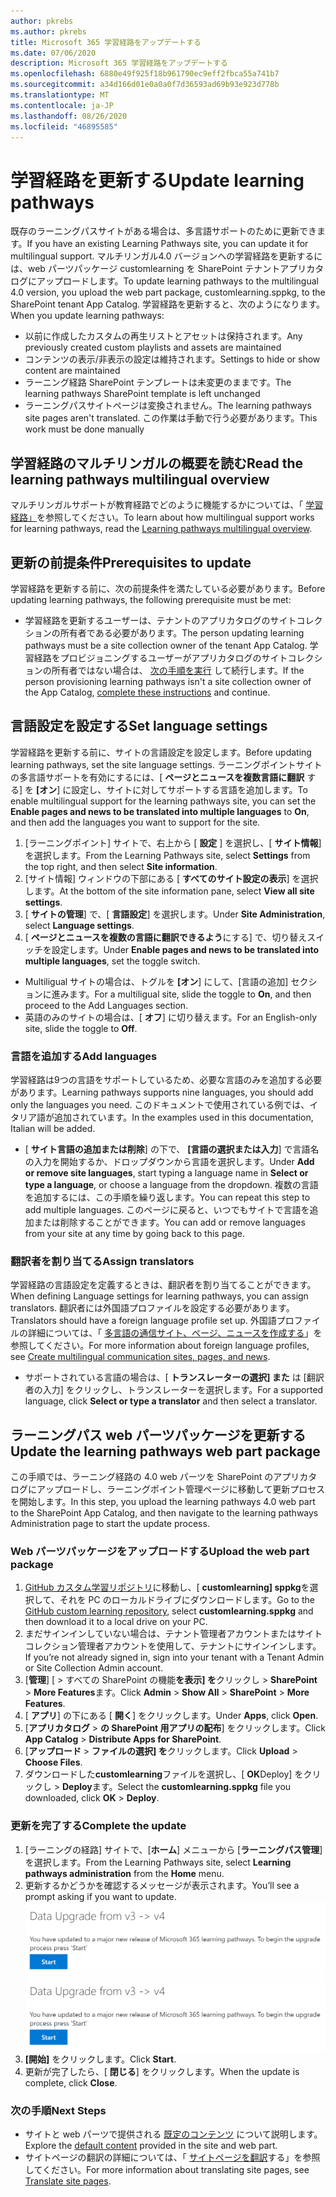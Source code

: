 ```yaml
---
author: pkrebs
ms.author: pkrebs
title: Microsoft 365 学習経路をアップデートする
ms.date: 07/06/2020
description: Microsoft 365 学習経路をアップデートする
ms.openlocfilehash: 6880e49f925f18b961790ec9eff2fbca55a741b7
ms.sourcegitcommit: a34d166d01e0a0a0f7d36593ad69b93e923d778b
ms.translationtype: MT
ms.contentlocale: ja-JP
ms.lasthandoff: 08/26/2020
ms.locfileid: "46895585"
---
```

# <a name="update-learning-pathways"></a><span data-ttu-id="e0609-103">学習経路を更新する</span><span class="sxs-lookup"><span data-stu-id="e0609-103">Update learning pathways</span></span>
<span data-ttu-id="e0609-104">既存のラーニングパスサイトがある場合は、多言語サポートのために更新できます。</span><span class="sxs-lookup"><span data-stu-id="e0609-104">If you have an existing Learning Pathways site, you can update it for multilingual support.</span></span> <span data-ttu-id="e0609-105">マルチリンガル4.0 バージョンへの学習経路を更新するには、web パーツパッケージ customlearning を SharePoint テナントアプリカタログにアップロードします。</span><span class="sxs-lookup"><span data-stu-id="e0609-105">To update learning pathways to the multilingual 4.0 version, you upload the web part package, customlearning.sppkg, to the SharePoint tenant App Catalog.</span></span> <span data-ttu-id="e0609-106">学習経路を更新すると、次のようになります。</span><span class="sxs-lookup"><span data-stu-id="e0609-106">When you update learning pathways:</span></span>  

- <span data-ttu-id="e0609-107">以前に作成したカスタムの再生リストとアセットは保持されます。</span><span class="sxs-lookup"><span data-stu-id="e0609-107">Any previously created custom playlists and assets are maintained</span></span>
- <span data-ttu-id="e0609-108">コンテンツの表示/非表示の設定は維持されます。</span><span class="sxs-lookup"><span data-stu-id="e0609-108">Settings to hide or show content are maintained</span></span>
- <span data-ttu-id="e0609-109">ラーニング経路 SharePoint テンプレートは未変更のままです。</span><span class="sxs-lookup"><span data-stu-id="e0609-109">The learning pathways SharePoint template is left unchanged</span></span>
- <span data-ttu-id="e0609-110">ラーニングパスサイトページは変換されません。</span><span class="sxs-lookup"><span data-stu-id="e0609-110">The learning pathways site pages aren't translated.</span></span> <span data-ttu-id="e0609-111">この作業は手動で行う必要があります。</span><span class="sxs-lookup"><span data-stu-id="e0609-111">This work must be done manually</span></span>

## <a name="read-the-learning-pathways-multilingual-overview"></a><span data-ttu-id="e0609-112">学習経路のマルチリンガルの概要を読む</span><span class="sxs-lookup"><span data-stu-id="e0609-112">Read the learning pathways multilingual overview</span></span>
<span data-ttu-id="e0609-113">マルチリンガルサポートが教育経路でどのように機能するかについては、「 [学習経路」](custom_overview.md)を参照してください。</span><span class="sxs-lookup"><span data-stu-id="e0609-113">To learn about how multilingual support works for learning pathways, read the [Learning pathways multilingual overview](custom_overview.md).</span></span> 

## <a name="prerequisites-to-update"></a><span data-ttu-id="e0609-114">更新の前提条件</span><span class="sxs-lookup"><span data-stu-id="e0609-114">Prerequisites to update</span></span>
<span data-ttu-id="e0609-115">学習経路を更新する前に、次の前提条件を満たしている必要があります。</span><span class="sxs-lookup"><span data-stu-id="e0609-115">Before updating learning pathways, the following prerequisite must be met:</span></span>
- <span data-ttu-id="e0609-116">学習経路を更新するユーザーは、テナントのアプリカタログのサイトコレクションの所有者である必要があります。</span><span class="sxs-lookup"><span data-stu-id="e0609-116">The person updating learning pathways must be a site collection owner of the tenant App Catalog.</span></span> <span data-ttu-id="e0609-117">学習経路をプロビジョニングするユーザーがアプリカタログのサイトコレクションの所有者ではない場合は、 [次の手順を実行](addappadmin.md) して続行します。</span><span class="sxs-lookup"><span data-stu-id="e0609-117">If the person provisioning learning pathways isn't a site collection owner of the App Catalog, [complete these instructions](addappadmin.md) and continue.</span></span> 

## <a name="set-language-settings"></a><span data-ttu-id="e0609-118">言語設定を設定する</span><span class="sxs-lookup"><span data-stu-id="e0609-118">Set language settings</span></span> 
<span data-ttu-id="e0609-119">学習経路を更新する前に、サイトの言語設定を設定します。</span><span class="sxs-lookup"><span data-stu-id="e0609-119">Before updating learning pathways, set the site language settings.</span></span> <span data-ttu-id="e0609-120">ラーニングポイントサイトの多言語サポートを有効にするには、[ **ページとニュースを複数言語に翻訳** する] を **[オン**] に設定し、サイトに対してサポートする言語を追加します。</span><span class="sxs-lookup"><span data-stu-id="e0609-120">To enable multilingual support for the learning pathways site, you can set the **Enable pages and news to be translated into multiple languages** to **On**, and then add the languages you want to support for the site.</span></span>
1.  <span data-ttu-id="e0609-121">[ラーニングポイント] サイトで、右上から [ **設定** ] を選択し、[ **サイト情報**] を選択します。</span><span class="sxs-lookup"><span data-stu-id="e0609-121">From the Learning Pathways site, select **Settings** from the top right, and then select **Site information**.</span></span>
2.  <span data-ttu-id="e0609-122">[サイト情報] ウィンドウの下部にある [ **すべてのサイト設定の表示**] を選択します。</span><span class="sxs-lookup"><span data-stu-id="e0609-122">At the bottom of the site information pane, select **View all site settings**.</span></span>
3.  <span data-ttu-id="e0609-123">[ **サイトの管理**] で、[ **言語設定**] を選択します。</span><span class="sxs-lookup"><span data-stu-id="e0609-123">Under **Site Administration**, select **Language settings**.</span></span>
4.  <span data-ttu-id="e0609-124">[ **ページとニュースを複数の言語に翻訳できるよう**にする] で、切り替えスイッチを設定します。</span><span class="sxs-lookup"><span data-stu-id="e0609-124">Under **Enable pages and news to be translated into multiple languages**, set the toggle switch.</span></span> 
- <span data-ttu-id="e0609-125">Multiligual サイトの場合は、トグルを **[オン**] にして、[言語の追加] セクションに進みます。</span><span class="sxs-lookup"><span data-stu-id="e0609-125">For a multiligual site, slide the toggle to **On**, and then proceed to the Add Languages section.</span></span> 
- <span data-ttu-id="e0609-126">英語のみのサイトの場合は、[ **オフ**] に切り替えます。</span><span class="sxs-lookup"><span data-stu-id="e0609-126">For an English-only site, slide the toggle to **Off**.</span></span>

### <a name="add-languages"></a><span data-ttu-id="e0609-127">言語を追加する</span><span class="sxs-lookup"><span data-stu-id="e0609-127">Add languages</span></span>
<span data-ttu-id="e0609-128">学習経路は9つの言語をサポートしているため、必要な言語のみを追加する必要があります。</span><span class="sxs-lookup"><span data-stu-id="e0609-128">Learning pathways supports nine languages, you should add only the languages you need.</span></span> <span data-ttu-id="e0609-129">このドキュメントで使用されている例では、イタリア語が追加されています。</span><span class="sxs-lookup"><span data-stu-id="e0609-129">In the examples used in this documentation, Italian will be added.</span></span> 
- <span data-ttu-id="e0609-130">[ **サイト言語の追加または削除**] の下で、 **[言語の選択または入力**] で言語名の入力を開始するか、ドロップダウンから言語を選択します。</span><span class="sxs-lookup"><span data-stu-id="e0609-130">Under **Add or remove site languages**, start typing a language name in **Select or type a language**, or choose a language from the dropdown.</span></span> <span data-ttu-id="e0609-131">複数の言語を追加するには、この手順を繰り返します。</span><span class="sxs-lookup"><span data-stu-id="e0609-131">You can repeat this step to add multiple languages.</span></span> <span data-ttu-id="e0609-132">このページに戻ると、いつでもサイトで言語を追加または削除することができます。</span><span class="sxs-lookup"><span data-stu-id="e0609-132">You can add or remove languages from your site at any time by going back to this page.</span></span>
 
### <a name="assign-translators"></a><span data-ttu-id="e0609-133">翻訳者を割り当てる</span><span class="sxs-lookup"><span data-stu-id="e0609-133">Assign translators</span></span>
<span data-ttu-id="e0609-134">学習経路の言語設定を定義するときは、翻訳者を割り当てることができます。</span><span class="sxs-lookup"><span data-stu-id="e0609-134">When defining Language settings for learning pathways, you can assign translators.</span></span> <span data-ttu-id="e0609-135">翻訳者には外国語プロファイルを設定する必要があります。</span><span class="sxs-lookup"><span data-stu-id="e0609-135">Translators should have a foreign language profile set up.</span></span> <span data-ttu-id="e0609-136">外国語プロファイルの詳細については、「 [多言語の通信サイト、ページ、ニュースを作成する](https://support.office.com/article/2bb7d610-5453-41c6-a0e8-6f40b3ed750c)」を参照してください。</span><span class="sxs-lookup"><span data-stu-id="e0609-136">For more information about foreign language profiles, see [Create multilingual communication sites, pages, and news](https://support.office.com/article/2bb7d610-5453-41c6-a0e8-6f40b3ed750c).</span></span>  
- <span data-ttu-id="e0609-137">サポートされている言語の場合は、[ **トランスレーターの選択] また** は [翻訳者の入力] をクリックし、トランスレーターを選択します。</span><span class="sxs-lookup"><span data-stu-id="e0609-137">For a supported language, click **Select or type a translator** and then select a translator.</span></span> 

## <a name="update-the-learning-pathways-web-part-package"></a><span data-ttu-id="e0609-138">ラーニングパス web パーツパッケージを更新する</span><span class="sxs-lookup"><span data-stu-id="e0609-138">Update the learning pathways web part package</span></span>
<span data-ttu-id="e0609-139">この手順では、ラーニング経路の 4.0 web パーツを SharePoint のアプリカタログにアップロードし、ラーニングポイント管理ページに移動して更新プロセスを開始します。</span><span class="sxs-lookup"><span data-stu-id="e0609-139">In this step, you upload the learning pathways 4.0 web part to the SharePoint App Catalog, and then navigate to the learning pathways Administration page to start the update process.</span></span>

### <a name="upload-the-web-part-package"></a><span data-ttu-id="e0609-140">Web パーツパッケージをアップロードする</span><span class="sxs-lookup"><span data-stu-id="e0609-140">Upload the web part package</span></span>
1.  <span data-ttu-id="e0609-141">[GitHub カスタム学習リポジトリ](https://github.com/pnp/custom-learning-office-365/tree/master/webpart)に移動し、[ **customlearning] sppkg**を選択して、それを PC のローカルドライブにダウンロードします。</span><span class="sxs-lookup"><span data-stu-id="e0609-141">Go to the [GitHub custom learning repository](https://github.com/pnp/custom-learning-office-365/tree/master/webpart), select **customlearning.sppkg** and then download it to a local drive on your PC.</span></span>
2.  <span data-ttu-id="e0609-142">まだサインインしていない場合は、テナント管理者アカウントまたはサイトコレクション管理者アカウントを使用して、テナントにサインインします。</span><span class="sxs-lookup"><span data-stu-id="e0609-142">If you’re not already signed in, sign into your tenant with a Tenant Admin or Site Collection Admin account.</span></span> 
3.  <span data-ttu-id="e0609-143">[**管理**] [  >  すべての SharePoint の機能**を表示] を**クリックし  >  **SharePoint**  >  **More Features**ます。</span><span class="sxs-lookup"><span data-stu-id="e0609-143">Click **Admin** > **Show All** > **SharePoint** > **More Features**.</span></span> 
4.  <span data-ttu-id="e0609-144">[ **アプリ**] の下にある [ **開く**] をクリックします。</span><span class="sxs-lookup"><span data-stu-id="e0609-144">Under **Apps**, click **Open**.</span></span> 
5.  <span data-ttu-id="e0609-145">[**アプリカタログ**  >  **の SharePoint 用アプリの配布**] をクリックします。</span><span class="sxs-lookup"><span data-stu-id="e0609-145">Click **App Catalog** > **Distribute Apps for SharePoint**.</span></span> 
6.  <span data-ttu-id="e0609-146">[**アップロード**  >  **ファイルの選択] を**クリックします。</span><span class="sxs-lookup"><span data-stu-id="e0609-146">Click **Upload** > **Choose Files**.</span></span> 
7.  <span data-ttu-id="e0609-147">ダウンロードした**customlearning**ファイルを選択し、[ **OK**Deploy] をクリックし  >  **Deploy**ます。</span><span class="sxs-lookup"><span data-stu-id="e0609-147">Select the **customlearning.sppkg** file you downloaded, click **OK** > **Deploy**.</span></span> 

### <a name="complete-the-update"></a><span data-ttu-id="e0609-148">更新を完了する</span><span class="sxs-lookup"><span data-stu-id="e0609-148">Complete the update</span></span>
1.  <span data-ttu-id="e0609-149">[ラーニングの経路] サイトで、[**ホーム**] メニューから [**ラーニングパス管理**] を選択します。</span><span class="sxs-lookup"><span data-stu-id="e0609-149">From the Learning Pathways site, select **Learning pathways administration** from the **Home** menu.</span></span> 
2.  <span data-ttu-id="e0609-150">更新するかどうかを確認するメッセージが表示されます。</span><span class="sxs-lookup"><span data-stu-id="e0609-150">You’ll see a prompt asking if you want to update.</span></span> 
<span data-ttu-id="e0609-151">![custom_update_adminprompt_ml.png](media/custom_update_adminprompt_ml.png)</span><span class="sxs-lookup"><span data-stu-id="e0609-151">![custom_update_adminprompt_ml.png](media/custom_update_adminprompt_ml.png)</span></span>
3.  <span data-ttu-id="e0609-152">**[開始]** をクリックします。</span><span class="sxs-lookup"><span data-stu-id="e0609-152">Click **Start**.</span></span> 
4. <span data-ttu-id="e0609-153">更新が完了したら、[ **閉じる**] をクリックします。</span><span class="sxs-lookup"><span data-stu-id="e0609-153">When the update is complete, click **Close**.</span></span> 

### <a name="next-steps"></a><span data-ttu-id="e0609-154">次の手順</span><span class="sxs-lookup"><span data-stu-id="e0609-154">Next Steps</span></span>
- <span data-ttu-id="e0609-155">サイトと web パーツで提供される [既定のコンテンツ](custom_exploresite.md) について説明します。</span><span class="sxs-lookup"><span data-stu-id="e0609-155">Explore the [default content](custom_exploresite.md) provided in the site and web part.</span></span>
- <span data-ttu-id="e0609-156">サイトページの翻訳の詳細については、「 [サイトページを翻訳](custom_translate_page_ml.md)する」を参照してください。</span><span class="sxs-lookup"><span data-stu-id="e0609-156">For more information about translating site pages, see [Translate site pages](custom_translate_page_ml.md).</span></span> 

